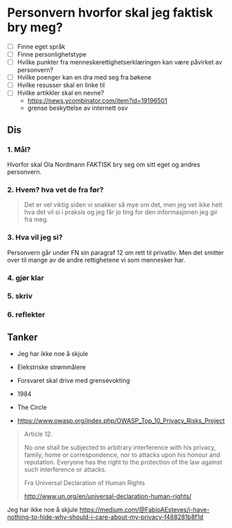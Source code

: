 # Personvern hvorfor skal jeg faktisk bry meg?

- [ ] Finne eget språk
- [ ] Finne personlighetstype
- [ ] Hvilke punkter fra menneskerettighetserklæringen kan være påvirket av personvern?
- [ ] Hvilke poenger kan en dra med seg fra bøkene
- [ ] Hvilke resusser skal en linke til
- [ ] Hvilke artikkler skal en nevne?
  - https://news.ycombinator.com/item?id=19196501
  - grense beskyttelse av internett osv

## Dis

### 1. Mål?

Hvorfor skal Ola Nordmann FAKTISK bry seg om sitt eget og andres personvern.

### 2. Hvem? hva vet de fra før?

> Det er vel viktig siden vi snakker så mye om det, men jeg vet ikke helt hva det vil si i praksis og jeg får jo ting for den informasjonen jeg gir fra meg.

### 3. Hva vil jeg si?

Personvern går under FN sin paragraf 12 om rett til privatliv. Men det smitter over til mange av de andre rettighetene vi som mennesker har.


### 4. gjør klar
### 5. skriv
### 6. reflekter


## Tanker
- Jeg har ikke noe å skjule
- Elekstriske strømmålere
- Forsvaret skal drive med grensevokting

- 1984
- The Circle

- https://www.owasp.org/index.php/OWASP_Top_10_Privacy_Risks_Project

>Article 12.
> 
>No one shall be subjected to arbitrary interference with his privacy, family, home or correspondence, nor to attacks upon his honour and reputation. Everyone has the right to the protection of the law against such interference or attacks.
>
> Fra Universal Declaration of Human Rights 
> 
>http://www.un.org/en/universal-declaration-human-rights/



Jeg har ikke noe å skjule https://medium.com/@FabioAEsteves/i-have-nothing-to-hide-why-should-i-care-about-my-privacy-f488281b8f1d
